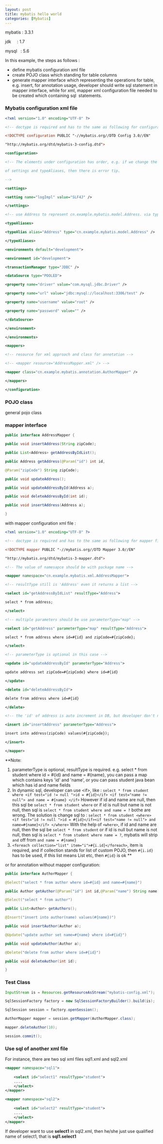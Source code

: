 ```yaml
---
layout: post
title: mybatis hello world
categories: [Mybatis]
---
```


mybatis : 3.3.1

jdk     : 1.7

mysql   : 5.6

In this example, the steps as follows :

- define mybatis configuration xml file
- create POJO class which standing for table columns
- generate mapper interface which representing the operations for table, e.g. insert, for annotation usage, developer should write sql statement in mapper interface, while for xml, mapper xml configuration file needed to be created which containing sql  statements.

### Mybatis configuration xml file

```xml
<?xml version="1.0" encoding="UTF-8" ?>

<!-- doctype is required and has to the same as following for configuration file -->

<!DOCTYPE configuration PUBLIC "-//mybatis.org//DTD Config 3.0//EN"

"http://mybatis.org/dtd/mybatis-3-config.dtd">

<configuration>

<!-- The elements under configuration has order, e.g. if we change the order

of settings and typeAliases, then there is error tip.

-->

<settings>

<setting name="logImpl" value="SLF4J" />

</settings>

<!-- use Address to represent cn.example.mybatis.model.Address. via typeAlias-->

<typeAliases>

<typeAlias alias="Address" type="cn.example.mybatis.model.Address" />

</typeAliases>

<environments default="development">

<environment id="development">

<transactionManager type="JDBC" />

<dataSource type="POOLED">

<property name="driver" value="com.mysql.jdbc.Driver" />

<property name="url" value="jdbc:mysql://localhost:3306/test" />

<property name="username" value="root" />

<property name="password" value="" />

</dataSource>

</environment>

</environments>

<mappers>

<!-- resource for xml approach and class for annotation -->

<!-- <mapper resource="AddressMapper.xml" /> -->

<mapper class="cn.example.mybatis.annotation.AuthorMapper" />

</mappers>

</configuration>
```

### POJO class

  general pojo class
  
### mapper interface

```java
public interface AddressMapper {

public void insertAddress(String zipCode);

public List<Address> getAddressByIdList();

public Address getAddress(@Param("id") int id,

@Param("zipCode") String zipCode);

public void updateAddress();

public void updateAddressById(Address a);

public void deleteAddressById(int id);

public void insertAddress(Address a);

}
```

with mapper configuration xml file :

```xml
<?xml version="1.0" encoding="UTF-8" ?>

<!-- doctype is required and has to the same as following for mapper file -->

<!DOCTYPE mapper PUBLIC "-//mybatis.org//DTD Mapper 3.0//EN"

"http://mybatis.org/dtd/mybatis-3-mapper.dtd">

<!-- The value of namesapce should be with package name -->

<mapper namespace="cn.example.mybatis.xml.AddressMapper">

<!-- resultType still is 'Address' even it returns a list -->

<select id="getAddressByIdList" resultType="Address">

select * from address;

</select>

<!-- multiple parameters should be use parameterType="map" -->

<select id="getAddress" parameterType="map" resultType="Address">

select * from address where id=#{id} and zipCode=#{zipCode};

</select>

<!-- parameterType is optional in this case -->

<update id="updateAddressById" parameterType="Address">

update address set zipCode=#{zipCode} where id=#{id}

</update>

<delete id="deleteAddressById">

delete from address where id=#{id}

</delete>

<!-- the 'id' of address is auto increment in DB, but developer don't need to care its value when executing insert statement, the sql just as follows. -->

<insert id="insertAddress" parameterType="Address">

insert into address(zipCode) values(#{zipCode});

</insert>

</mapper>
```

**Note:
1. parameterType is optional, resultType is required. e.g.
select * from student where id = #{id} and name = #{name}, you can pass a map which contains keys 'id' and 'name', or you can pass student java bean which has id and name fields
2. In dynamic sql, developer can use \<if>, like : 
`select * from student where <if test="id != null ">id = #{id}</if> <if test="name != null"> and name = #{name} </if>`
However if id and name are null, then this sql be `select * from student where`
or if id is null but name is not null, then sql is `select * from student where and name = ?`
bothe are wrong.
The solution is change sql to : 
`select * from student <where> <if test="id != null ">id = #{id}</if><if test="name != null"> and name=#{name}</if> </where>`
With the help of `<where>`, if id and name are null, then the sql be `select * from student` or if id is null but name is not null, then sql is `select * from student where name = ?`, mybatis will strip `and` off from `and name = #{name}`
3. `<foreach collection="list" item="i">#{i.id}</foreach>`, item is required, and if collection stands for list of custom POJO, then `#{i.id}` has to be used, if this list means List<Integer> etc, then `#{id}` is ok
**

or for annotation without mapper configuration:

```java
public interface AuthorMapper {

@Select("select * from author where id=#{id} and name=#{name}")

public Author getAuthor(@Param("id") int id,@Param("name") String name);

@Select("select * from author")

public List<Author> getAuthors();

@Insert("insert into author(name) values(#{name})")

public void insertAuthor(Author a);

@Update("update author set name=#{name} where id=#{id}")

public void updateAuthor(Author a);

@Delete("delete from author where id=#{id}")

public void deleteAuthor(int id);

}
```

### Test Class

```java
InputStream is = Resources.getResourceAsStream("mybatis-config.xml");

SqlSessionFactory factory = new SqlSessionFactoryBuilder().build(is);

SqlSession session = factory.openSession();

AuthorMapper mapper = session.getMapper(AuthorMapper.class);

mapper.deleteAuthor(10);

session.commit();
```

### Use sql of another xml file

  For instance, there are two sql xml files sql1.xml and sql2.xml
  
```xml
<mapper namespace="sql1">
    
    <select id="select1" resultType="student">
	....
    </select>
</mapper>
```

```xml
<mapper namespace="sql2">
    
    <select id="select2" resultType="student">
	....
    </select>
</mapper>
```

If developer want to use **select1** in sql2.xml, then he/she just use qualified name of select1, that is **sql1.select1**
